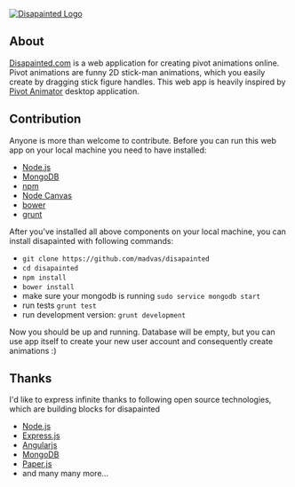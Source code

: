 [![Disapainted Logo](http://disapainted.com/modules/core/img/disapainted.png)](http://disapainted.com/)

## About

[Disapainted.com](http://disapainted.com) is a web application for creating pivot animations online. Pivot animations are funny 2D stick-man animations, which you easily create by dragging stick figure handles. This web app is heavily inspired by [Pivot Animator](http://pivotanimator.net/) desktop application.

## Contribution

Anyone is more than welcome to contribute. Before you can run this web app on your local machine you need to have installed:
* [Node.js](http://nodejs.org/)
* [MongoDB](https://www.mongodb.org/)
* [npm](https://github.com/npm/npm)
* [Node Canvas](https://github.com/Automattic/node-canvas)
* [bower](http://bower.io/)
* [grunt](http://gruntjs.com/installing-grunt)

After you've installed all above components on your local machine, you can install disapainted with following commands: 
* `git clone https://github.com/madvas/disapainted`
* `cd disapainted`
* `npm install`
* `bower install`
* make sure your mongodb is running `sudo service mongodb start`
* run tests `grunt test`
* run development version: `grunt development`

Now you should be up and running. Database will be empty, but you can use app itself to create your new user account and consequently create animations :)

## Thanks

I'd like to express infinite thanks to following open source technologies, which are building blocks for disapainted

* [Node.js](https://github.com/joyent/node)
* [Express.js](https://github.com/strongloop/expressjs.com)
* [Angularjs](https://github.com/angular/angular.js)
* [MongoDB](https://github.com/mongodb/mongo)
* [Paper.js](https://github.com/paperjs/paper.js)
* and many many more...
